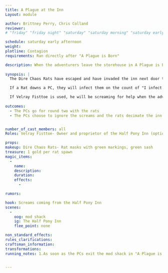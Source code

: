 ```yaml
---
title: A Plague at the Inn
Layout: module

author: Brittney Perry, Chris Colland
reviewer: 
# "friday" "friday night" "saturday" "saturday morning" "saturday early afternoon" "saturday early evening" "saturday night" "reaction" "tavern setup" "townsfolk" "randoms"

schedule: saturday early afternoon
weight: 
plotline: Contagion
requirements: Ran directly after "A Plague is Born"

description: When the adventurers leave the storehouse in A Plague is Born, they can hear screams coming from the inn next door. They can choose to investigate or not.
 
synopsis: |
  The Dire Chaos Rats have escaped and have invaded the inn next door to the storehouse. Screams of the patrons can be heard as soon as the adventurers exit the storehouse. This is round two with the rats.

  If a Rat downs a PC, they will infect them on the count of "I infect you one, I infect you two, I infect you three." The PC will then become Infected (see running notes). There should be approximately 30 Dire Chaos Rat spawns. These rats, unlike their just born counterparts, will target, attack, and infect every adventurer they can.

  If Velray Fisttoe is used, he will be screaming for help when the adventurers exit the storehouse, and will thank the adventurers profusely after they clear out the rats from their inn.
    
outcomes: 
  - The PCs go for round two with the rats
  - The PCs choose to ignore the screams and the rats decimate the inn ("The Plague is Upon You" can be ran)


number_of_cast_members: all
Roles: Velray Fisttoe- Owner and proprietor of the Half Pony Inn (optional), Dire Chaos Rats (approximately 30 spawns)

props: 
makeup: Dire Chaos Rats- Rat masks with green markings, green sash
treasure: 1 gold per rat spawn
magic_items:
  - 
    name: 
    description:  
    duration: 
    effects: 
      - 

rumors: 

hook: Screams coming from the Half Pony Inn
scenes: 
  - 
    oog: mod shack
    ig: The Half Pony Inn
    flee_point: none 

non_standard_effects: 
rules_clarifications: 
craftsman_information: 
transformations: 
running_notes: 1.As soon as the PCs exit the mod shack in "A Plague is Born", inform them that they can hear panicked screaming coming from the inn directly next door, ask what they do. 2.Infection, Some creatures have the ability to infect helpless victims with material that will turn the person into a version of the creature. Unlike a werewolf or vampire curse, this is only a physical transformation of the victim’s body. Players will be told of specific triggers if necessary. Victims will lose all memory of their former lives, and the player must follow the commands they are given by the Monster Master until the character is slain. The character may then be killed and then given a Life spell and be cured of the infection. If the player dies the spirit may then proceed to the Healers’ Guild to be resurrected as normal. Infection is done just as a Killing Blow, with a count of “I infect you 1, I infect you 2, I infect you 3.”


---
```

